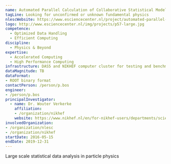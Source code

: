 ```yaml
---
name: Automated Parallel Calculation of Collaborative Statistical Models
tagLine: Looking for unconfirmed or unknown fundamental physics
nlescWebsite: https://www.esciencecenter.nl/project/automated-parallel-calculation-of-collaborative-statistical-models
logo: http://www.esciencecenter.nl/img/projects/p57-large.jpg
competence:
  - Optimized Data Handling
  - Efficient Computing
discipline:
  - Physics & Beyond
expertise:
  - Accelerated Computing
  - High Performance Computing
infrastructure: DAS5 and NIKHEF computer cluster for testing and benchmarking
dataMagnitude: TB
dataFormat:
- ROOT binary format
contactPerson: /person/p.bos
engineer:
- /person/p.bos
principalInvestigator:
  - name: Dr. Wouter Verkerke
    affiliation:
    - /organization/nikhef
    website: https://www.nikhef.nl/en/for-nikhef-users/departments/scientific-departments/atlas/atlas-staff/?groupview=0&search=Wouter%20Verkerke
involvedOrganization:
- /organization/nlesc
- /organization/nikhef
startDate: 2016-05-15
endDate: 2019-12-31
---
```


Large scale statistical data analysis in particle physics
